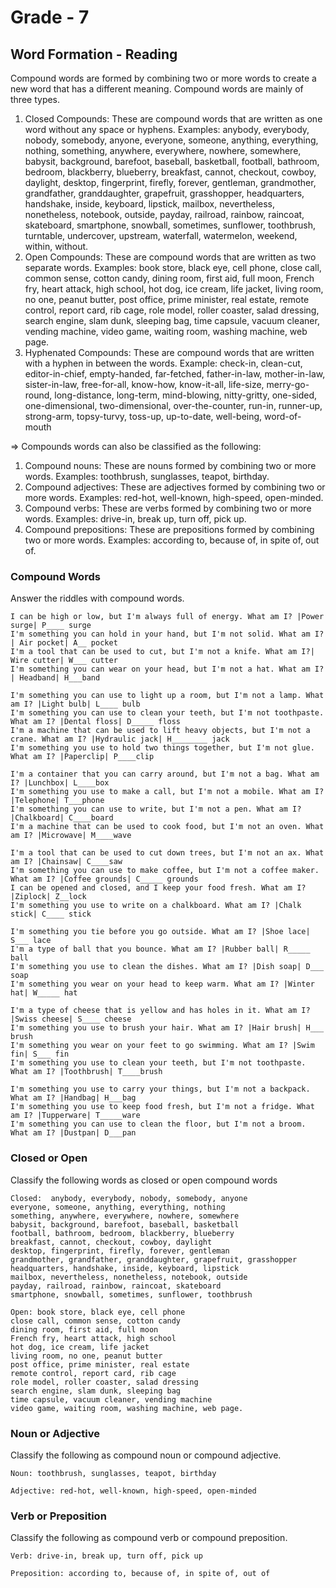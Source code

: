 # Grade - 7

## Word Formation - Reading

Compound words are formed by combining two or more words to create a new word that has a different meaning. Compound words are mainly of three types.

1. Closed Compounds: These are compound words that are written as one word without any space or hyphens.
   Examples: anybody, everybody, nobody, somebody, anyone, everyone, someone, anything, everything, nothing, something, anywhere, everywhere, nowhere, somewhere, babysit, background, barefoot, baseball, basketball, football, bathroom, bedroom, blackberry, blueberry, breakfast, cannot, checkout, cowboy, daylight, desktop, fingerprint, firefly, forever, gentleman, grandmother, grandfather, granddaughter, grapefruit, grasshopper, headquarters, handshake, inside, keyboard, lipstick, mailbox, nevertheless, nonetheless, notebook, outside, payday, railroad, rainbow, raincoat, skateboard, smartphone, snowball, sometimes, sunflower, toothbrush, turntable, undercover, upstream, waterfall, watermelon, weekend, within, without.
2. Open Compounds: These are compound words that are written as two separate words.
   Examples: book store, black eye, cell phone, close call, common sense, cotton candy, dining room, first aid, full moon, French fry, heart attack, high school, hot dog, ice cream, life jacket, living room, no one, peanut butter, post office, prime minister, real estate, remote control, report card, rib cage, role model, roller coaster, salad dressing, search engine, slam dunk, sleeping bag, time capsule, vacuum cleaner, vending machine, video game, waiting room, washing machine, web page.
3. Hyphenated Compounds: These are compound words that are written with a hyphen in between the words.
   Example: check-in, clean-cut, editor-in-chief, empty-handed, far-fetched, father-in-law, mother-in-law, sister-in-law, free-for-all, know-how, know-it-all, life-size, merry-go-round, long-distance, long-term, mind-blowing, nitty-gritty, one-sided, one-dimensional, two-dimensional, over-the-counter, run-in, runner-up, strong-arm, topsy-turvy, toss-up, up-to-date, well-being, word-of-mouth

=> Compounds words can also be classified as the following:

1. Compound nouns: These are nouns formed by combining two or more words.
   Examples: toothbrush, sunglasses, teapot, birthday.
2. Compound adjectives: These are adjectives formed by combining two or more words.
   Examples: red-hot, well-known, high-speed, open-minded.
3. Compound verbs: These are verbs formed by combining two or more words.
   Examples: drive-in, break up, turn off, pick up.
4. Compound prepositions: These are prepositions formed by combining two or more words.
   Examples: according to, because of, in spite of, out of.

### Compound Words

Answer the riddles with compound words.

```
I can be high or low, but I'm always full of energy. What am I? |Power surge| P____ surge
I'm something you can hold in your hand, but I'm not solid. What am I?| Air pocket| A__ pocket
I'm a tool that can be used to cut, but I'm not a knife. What am I?| Wire cutter| W___ cutter
I'm something you can wear on your head, but I'm not a hat. What am I?| Headband| H___band

I'm something you can use to light up a room, but I'm not a lamp. What am I? |Light bulb| L____ bulb
I'm something you can use to clean your teeth, but I'm not toothpaste. What am I? |Dental floss| D_____ floss
I'm a machine that can be used to lift heavy objects, but I'm not a crane. What am I? |Hydraulic jack| H________ jack
I'm something you use to hold two things together, but I'm not glue. What am I? |Paperclip| P____clip

I'm a container that you can carry around, but I'm not a bag. What am I? |Lunchbox| L____box
I'm something you use to make a call, but I'm not a mobile. What am I? |Telephone| T___phone
I'm something you can use to write, but I'm not a pen. What am I? |Chalkboard| C____board
I'm a machine that can be used to cook food, but I'm not an oven. What am I? |Microwave| M____wave

I'm a tool that can be used to cut down trees, but I'm not an ax. What am I? |Chainsaw| C____saw
I'm something you can use to make coffee, but I'm not a coffee maker. What am I? |Coffee grounds| C_____ grounds
I can be opened and closed, and I keep your food fresh. What am I? |Ziplock| Z__lock
I'm something you use to write on a chalkboard. What am I? |Chalk stick| C____ stick

I'm something you tie before you go outside. What am I? |Shoe lace| S___ lace
I'm a type of ball that you bounce. What am I? |Rubber ball| R_____ ball
I'm something you use to clean the dishes. What am I? |Dish soap| D___ soap
I'm something you wear on your head to keep warm. What am I? |Winter hat| W_____ hat

I'm a type of cheese that is yellow and has holes in it. What am I? |Swiss cheese| S____ cheese
I'm something you use to brush your hair. What am I? |Hair brush| H___ brush
I'm something you wear on your feet to go swimming. What am I? |Swim fin| S___ fin
I'm something you use to clean your teeth, but I'm not toothpaste. What am I? |Toothbrush| T____brush

I'm something you use to carry your things, but I'm not a backpack. What am I? |Handbag| H___bag
I'm something you use to keep food fresh, but I'm not a fridge. What am I? |Tupperware| T_____ware
I'm something you can use to clean the floor, but I'm not a broom. What am I? |Dustpan| D___pan
```

### Closed or Open

Classify the following words as closed or open compound words

```
Closed:  anybody, everybody, nobody, somebody, anyone
everyone, someone, anything, everything, nothing
something, anywhere, everywhere, nowhere, somewhere
babysit, background, barefoot, baseball, basketball
football, bathroom, bedroom, blackberry, blueberry
breakfast, cannot, checkout, cowboy, daylight
desktop, fingerprint, firefly, forever, gentleman
grandmother, grandfather, granddaughter, grapefruit, grasshopper
headquarters, handshake, inside, keyboard, lipstick
mailbox, nevertheless, nonetheless, notebook, outside
payday, railroad, rainbow, raincoat, skateboard
smartphone, snowball, sometimes, sunflower, toothbrush

Open: book store, black eye, cell phone
close call, common sense, cotton candy
dining room, first aid, full moon
French fry, heart attack, high school
hot dog, ice cream, life jacket
living room, no one, peanut butter
post office, prime minister, real estate
remote control, report card, rib cage
role model, roller coaster, salad dressing
search engine, slam dunk, sleeping bag
time capsule, vacuum cleaner, vending machine
video game, waiting room, washing machine, web page.
```

### Noun or Adjective

Classify the following as compound noun or compound adjective.

```
Noun: toothbrush, sunglasses, teapot, birthday

Adjective: red-hot, well-known, high-speed, open-minded
```

### Verb or Preposition

Classify the following as compound verb or compound preposition.

```
Verb: drive-in, break up, turn off, pick up

Preposition: according to, because of, in spite of, out of
```
